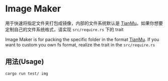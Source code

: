# Image Maker
用于快速将指定文件夹打包成镜像，内部的文件系统默认是 [TianMu](https://github.com/TisuOS/tianmu-fs)。如果你想要定制自己的文件系统格式，请实现 `src/require.rs` 下的 trait

Image Maker is for packing the specific folder in the format [TianMu](https://github.com/TisuOS/tianmu-fs). If you want to custom you own fs format, realize the trait in the `src/require.rs`

## 用法(Usage)
```
cargo run test/ img
```